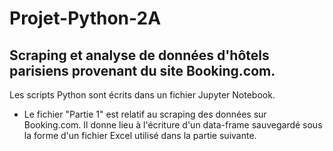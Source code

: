 # Projet-Python-2A
## Scraping et analyse de données d'hôtels parisiens provenant du site Booking.com.
Les scripts Python sont écrits dans un fichier Jupyter Notebook.

- Le fichier "Partie 1" est relatif au scraping des données sur Booking.com. Il donne lieu à l'écriture d'un data-frame sauvegardé sous la forme d'un fichier Excel utilisé dans la partie suivante.
